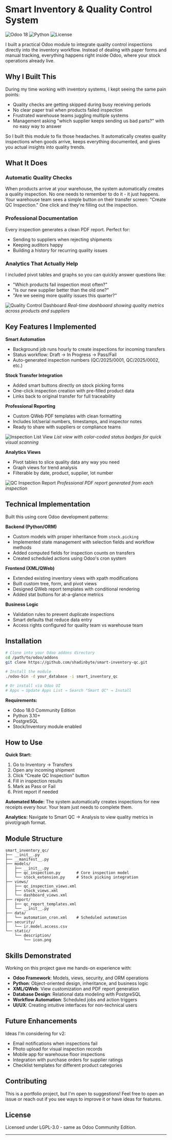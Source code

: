 # Smart Inventory & Quality Control System

![Odoo 18](https://img.shields.io/badge/Odoo-18.0-%23FF0000?style=for-the-badge&logo=odoo)
![Python](https://img.shields.io/badge/Python-3.10%2B-blue?style=for-the-badge&logo=python)
![License](https://img.shields.io/badge/License-LGPL--3.0-green?style=for-the-badge)

I built a practical Odoo module to integrate quality control inspections directly into the inventory workflow. Instead of dealing with paper forms and manual tracking, everything happens right inside Odoo, where your stock operations already live.

## Why I Built This

During my time working with inventory systems, I kept seeing the same pain points:

- Quality checks are getting skipped during busy receiving periods
- No clear paper trail when products failed inspection
- Frustrated warehouse teams juggling multiple systems
- Management asking "which supplier keeps sending us bad parts?" with no easy way to answer

So I built this module to fix those headaches. It automatically creates quality inspections when goods arrive, keeps everything documented, and gives you actual insights into quality trends.

## What It Does

### Automatic Quality Checks

When products arrive at your warehouse, the system automatically creates a quality inspection. No one needs to remember to do it - it just happens. Your warehouse team sees a simple button on their transfer screen: "Create QC Inspection." One click and they're filling out the inspection.

### Professional Documentation

Every inspection generates a clean PDF report. Perfect for:

- Sending to suppliers when rejecting shipments
- Keeping auditors happy
- Building a history for recurring quality issues

### Analytics That Actually Help

I included pivot tables and graphs so you can quickly answer questions like:

- "Which products fail inspection most often?"
- "Is our new supplier better than the old one?"
- "Are we seeing more quality issues this quarter?"

![Quality Control Dashboard](screenshots/dashboard.png)
_Real-time dashboard showing quality metrics across products and suppliers_

## Key Features I Implemented

**Smart Automation**

- Background job runs hourly to create inspections for incoming transfers
- Status workflow: Draft → In Progress → Pass/Fail
- Auto-generated inspection numbers (QC/2025/0001, QC/2025/0002, etc.)

**Stock Transfer Integration**

- Added smart buttons directly on stock picking forms
- One-click inspection creation with pre-filled product data
- Links back to original transfer for full traceability

**Professional Reporting**

- Custom QWeb PDF templates with clean formatting
- Includes lot/serial numbers, timestamps, and inspector notes
- Ready to share with suppliers or compliance teams

![Inspection List View](screenshots/list_view.png)
_List view with color-coded status badges for quick visual scanning_

**Analytics Views**

- Pivot tables to slice quality data any way you need
- Graph views for trend analysis
- Filterable by date, product, supplier, lot number

![QC Inspection Report](screenshots/report.png)
_Professional PDF report generated from each inspection_

## Technical Implementation

Built this using core Odoo development patterns:

**Backend (Python/ORM)**

- Custom models with proper inheritance from `stock.picking`
- Implemented state management with selection fields and workflow methods
- Added computed fields for inspection counts on transfers
- Created scheduled actions using Odoo's cron system

**Frontend (XML/QWeb)**

- Extended existing inventory views with xpath modifications
- Built custom tree, form, and pivot views
- Designed QWeb report templates with conditional rendering
- Added stat buttons for at-a-glance metrics

**Business Logic**

- Validation rules to prevent duplicate inspections
- Smart defaults that reduce data entry
- Access rights configured for quality team vs warehouse team

## Installation

```bash
# Clone into your Odoo addons directory
cd /path/to/odoo/addons
git clone https://github.com/shadinbyte/smart-inventory-qc.git

# Install the module
./odoo-bin -d your_database -i smart_inventory_qc

# Or install via Odoo UI
# Apps → Update Apps List → Search "Smart QC" → Install
```

**Requirements:**

- Odoo 18.0 Community Edition
- Python 3.10+
- PostgreSQL
- Stock/Inventory module enabled

## How to Use

**Quick Start:**

1. Go to Inventory → Transfers
2. Open any incoming shipment
3. Click "Create QC Inspection" button
4. Fill in inspection results
5. Mark as Pass or Fail
6. Print report if needed

**Automated Mode:**
The system automatically creates inspections for new receipts every hour. Your team just needs to complete them.

**Analytics:**
Navigate to Smart QC → Analysis to view quality metrics in pivot/graph format.

## Module Structure

```
smart_inventory_qc/
├── __init__.py
├── __manifest__.py
├── models/
│   ├── __init__.py
│   ├── qc_inspection.py       # Core inspection model
│   └── stock_extension.py     # Stock picking integration
├── views/
│   ├── qc_inspection_views.xml
│   ├── stock_views.xml
│   └── dashboard_views.xml
├── report/
│   ├── qc_report_templates.xml
│   └── __init__.py
├── data/
│   └── automation_cron.xml    # Scheduled automation
├── security/
│   └── ir.model.access.csv
└── static/
    └── description/
        └── icon.png
```

## Skills Demonstrated

Working on this project gave me hands-on experience with:

- **Odoo Framework**: Models, views, security, and ORM operations
- **Python**: Object-oriented design, inheritance, and business logic
- **XML/QWeb**: View customization and PDF report generation
- **Database Design**: Relational data modeling with PostgreSQL
- **Workflow Automation**: Scheduled jobs and action triggers
- **UI/UX**: Creating intuitive interfaces for non-technical users

## Future Enhancements

Ideas I'm considering for v2:

- Email notifications when inspections fail
- Photo upload for visual inspection records
- Mobile app for warehouse floor inspections
- Integration with purchase orders for supplier ratings
- Checklist templates for different product categories

## Contributing

This is a portfolio project, but I'm open to suggestions! Feel free to open an issue or reach out if you see ways to improve it or have ideas for features.

## License

Licensed under LGPL-3.0 - same as Odoo Community Edition.

---
